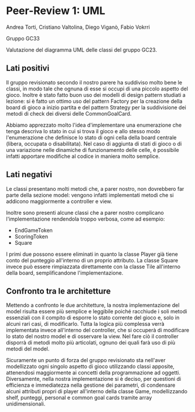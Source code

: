 # Peer-Review 1: UML

Andrea Torti, Cristiano Valtolina, Diego Viganò, Fabio Vokrri

Gruppo GC33

Valutazione del diagramma UML delle classi del gruppo GC23.

## Lati positivi

Il gruppo revisionato secondo il nostro parere ha suddiviso molto bene le classi, in modo tale che ognuna di esse si occupi di una piccolo aspetto del gioco. Inoltre è stato fatto buon uso dei modelli di design pattern studiati a lezione: si è fatto un ottimo uso del pattern Factory per la creazione della board di gioco a inizio partita e del pattern Strategy per la suddivisione dei metodi di check dei diversi delle CommonGoalCard.

Abbiamo apprezzato molto l'idea d'implementare una enumerazione che tenga descriva lo stato in cui si trova il gioco e allo stesso modo l'enumerazione che definisce lo stato di ogni cella della board centrale (libera, occupata o disabilitata).
Nel caso di aggiunta di stati di gioco o di una variazione nelle dinamiche di funzionamento delle celle, è possibile infatti apportare modifiche al codice in maniera molto semplice.

## Lati negativi

Le classi presentano molti metodi che, a parer nostro, non dovrebbero far parte della sezione model: vengono infatti implementati metodi che si addicono maggiormente a controller e view.

Inoltre sono presenti alcune classi che a parer nostro complicano l'implementazione rendendola troppo verbosa, come ad esempio:

- EndGameToken
- ScoringToken
- Square

I primi due possono essere eliminati in quanto la classe Player già tiene conto del punteggio all'interno di un proprio attributo.
La classe Square invece può essere rimpiazzata direttamente con la classe Tile all'interno della board, semplificandone l'implementazione.

## Confronto tra le architetture

Mettendo a confronto le due architetture, la nostra implementazione del model risulta essere più semplice e leggibile poiché racchiude i soli metodi essenziali con il compito di esporre lo stato corrente del gioco e, solo in alcuni rari casi, di modificarlo. Tutta la logica più complessa verrà implementata invece all'interno del controller, che si occuperà di modificare lo stato del nostro model e di osservare la view. Nel fare ciò il controller disporrà di metodi molto più articolati, ognuno dei quali farà uso di più metodi del model. 

Sicuramente un punto di forza del gruppo revisionato sta nell'aver modellizzato ogni singolo aspetto di gioco utilizzando classi apposite, attenendosi maggiormente ai concetti della programmazione ad oggetti. 
Diversamente, nella nostra implementazione si è deciso, per questioni di efficienza e immediatezza nella gestione dei parametri, di condensare alcuni attributi propri di player all'interno della classe Game, modellizzando shelf, punteggi, personal e common goal cards tramite array unidimensionali.
